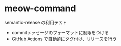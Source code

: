 # meow-command

semantic-release の利用テスト

* commitメッセージのフォーマットに制限をつける
* GitHub Actions で自動的にタグ付け、リリースを行う
